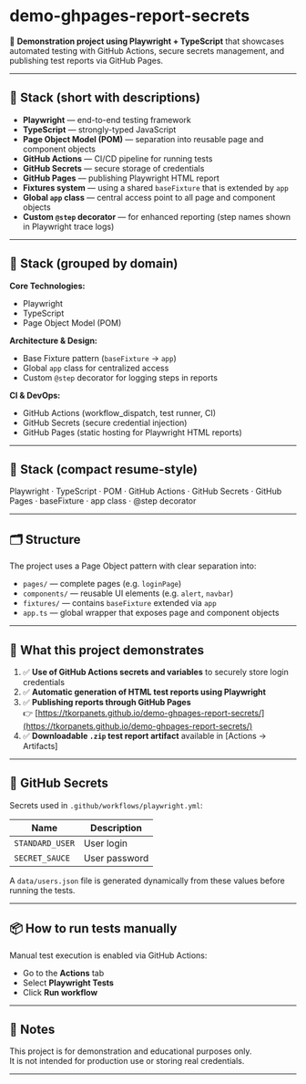 # demo-ghpages-report-secrets

🧪 **Demonstration project using Playwright + TypeScript** that showcases automated testing with GitHub Actions, secure secrets management, and publishing test reports via GitHub Pages.

---

## 🔧 Stack (short with descriptions)

- **Playwright** — end-to-end testing framework
- **TypeScript** — strongly-typed JavaScript
- **Page Object Model (POM)** — separation into reusable page and component objects
- **GitHub Actions** — CI/CD pipeline for running tests
- **GitHub Secrets** — secure storage of credentials
- **GitHub Pages** — publishing Playwright HTML report
- **Fixtures system** — using a shared `baseFixture` that is extended by `app`
- **Global `app` class** — central access point to all page and component objects
- **Custom `@step` decorator** — for enhanced reporting (step names shown in Playwright trace logs)

---

## 🔧 Stack (grouped by domain)

**Core Technologies:**

- Playwright
- TypeScript
- Page Object Model (POM)

**Architecture & Design:**

- Base Fixture pattern (`baseFixture` → `app`)
- Global `app` class for centralized access
- Custom `@step` decorator for logging steps in reports

**CI & DevOps:**

- GitHub Actions (workflow_dispatch, test runner, CI)
- GitHub Secrets (secure credential injection)
- GitHub Pages (static hosting for Playwright HTML reports)

---

## 🔧 Stack (compact resume-style)

Playwright · TypeScript · POM · GitHub Actions · GitHub Secrets · GitHub Pages · baseFixture · app class · @step decorator

---

## 🗂 Structure

The project uses a Page Object pattern with clear separation into:

- `pages/` — complete pages (e.g. `loginPage`)
- `components/` — reusable UI elements (e.g. `alert`, `navbar`)
- `fixtures/` — contains `baseFixture` extended via `app`
- `app.ts` — global wrapper that exposes page and component objects

---

## 🚀 What this project demonstrates

1. ✅ **Use of GitHub Actions secrets and variables** to securely store login credentials
2. ✅ **Automatic generation of HTML test reports using Playwright**
3. ✅ **Publishing reports through GitHub Pages**  
   👉 [https://tkorpanets.github.io/demo-ghpages-report-secrets/](https://tkorpanets.github.io/demo-ghpages-report-secrets/)
4. ✅ **Downloadable `.zip` test report artifact** available in [Actions → Artifacts]

---

## 🔐 GitHub Secrets

Secrets used in `.github/workflows/playwright.yml`:

| Name            | Description   |
| --------------- | ------------- |
| `STANDARD_USER` | User login    |
| `SECRET_SAUCE`  | User password |

A `data/users.json` file is generated dynamically from these values before running the tests.

---

## 📦 How to run tests manually

Manual test execution is enabled via GitHub Actions:

- Go to the **Actions** tab
- Select **Playwright Tests**
- Click **Run workflow**

---

## 📄 Notes

This project is for demonstration and educational purposes only.  
It is not intended for production use or storing real credentials.

---
